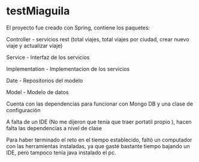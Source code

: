 # testMiaguila

El proyecto fue creado con Spring, contiene los paquetes:

Controller - servicios rest (total viajes, total viajes por ciudad, crear nuevo viaje y actualizar viaje)

Service - Interfaz de los servicios 

Implementation - Implementacion de los servicios

Date - Repositorios del modelo

Model - Modelo de datos



Cuenta con las dependencias para funcionar con Mongo DB y una clase de configuración


A falta de un IDE (No me dijeron que tenía que traer portatil propio ), hacen falta las dependencias a nivel de clase

Para haber terminado el reto en el tiempo establecido, faltó un computador con las herramientas instaladas, ya que gasté bastante tiempo bajando un IDE, pero tampoco tenía java instalado el pc.


